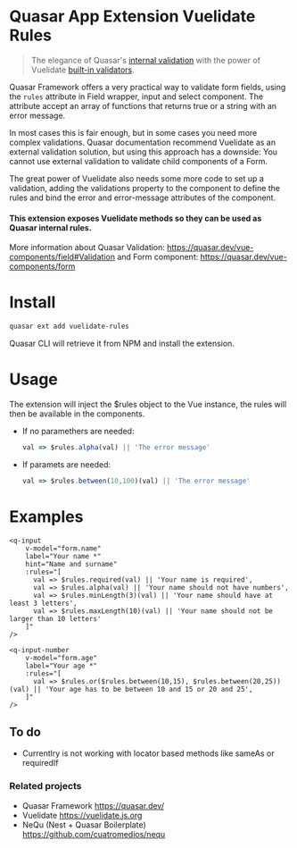 Quasar App Extension Vuelidate Rules
===

> The elegance of Quasar's [internal validation](https://quasar.dev/vue-components/input#Internal-validation) with the power of Vuelidate [built-in validators](https://vuelidate.js.org/#sub-builtin-validators). 

Quasar Framework offers a very practical way to validate form fields, using the `rules` attribute in Field wrapper, input and select component. The attribute accept an array of functions that returns true or a string with an error message.

In most cases this is fair enough, but in some cases you need more complex validations. Quasar documentation recommend Vuelidate as an external validation solution, but using this approach has a downside: You cannot use external validation to validate child components of a Form.

The great power of Vuelidate also needs some more code to set up a validation, adding the validations property to the component to define the rules and bind the error and error-message attributes of the component.  

#### This extension exposes Vuelidate methods so they can be used as Quasar internal rules.

More information about Quasar Validation: https://quasar.dev/vue-components/field#Validation and Form component: https://quasar.dev/vue-components/form

# Install
```bash
quasar ext add vuelidate-rules
```
Quasar CLI will retrieve it from NPM and install the extension.

# Usage
The extension will inject the $rules object to the Vue instance, the rules will then be available in the components.

* If no paramethers are needed:
  ```javascript
  val => $rules.alpha(val) || 'The error message'
  ```
* If paramets are needed:
  ```javascript
  val => $rules.between(10,100)(val) || 'The error message'
  ```  
 
# Examples

```vue
<q-input
    v-model="form.name"
    label="Your name *"
    hint="Name and surname"
    :rules="[
      val => $rules.required(val) || 'Your name is required',
      val => $rules.alpha(val) || 'Your name should not have numbers',
      val => $rules.minLength(3)(val) || 'Your name should have at least 3 letters',
      val => $rules.maxLength(10)(val) || 'Your name should not be larger than 10 letters'
    ]"
/>
```

```vue
<q-input-number
    v-model="form.age"
    label="Your age *"
    :rules="[
      val => $rules.or($rules.between(10,15), $rules.between(20,25))(val) || 'Your age has to be between 10 and 15 or 20 and 25',
    ]"
/>
```


## To do

* Currentlry is not working with locator based methods like sameAs or requiredIf
           
### Related projects
* Quasar Framework https://quasar.dev/
* Vuelidate https://vuelidate.js.org
* NeQu (Nest + Quasar Boilerplate) https://github.com/cuatromedios/nequ 
